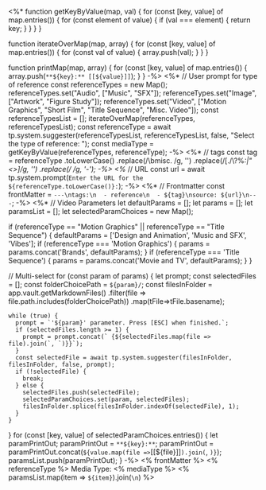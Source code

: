 <%*
  function getKeyByValue(map, val) {
    for (const [key, value] of map.entries()) {
      for (const element of value) {
        if (val === element) {
          return key;
        }
      }
    }
  }

  function iterateOverMap(map, array) {
    for (const [key, value] of map.entries()) {
      for (const val of value) {
        array.push(val);
      }
    }
  }
  
  function printMap(map, array) {
    for (const [key, value] of map.entries()) {
      array.push(`**${key}:** [[${value}]]`);
    }
  }
-%>
<%*
  // User prompt for type of reference
  const referenceTypes = new Map();
  referenceTypes.set("Audio", ["Music", "SFX"]);
  referenceTypes.set("Image", ["Artwork", "Figure Study"]);
  referenceTypes.set("Video", ["Motion Graphics", "Short Film", "Title Sequence", "Misc. Video"]);
  const referenceTypesList = [];
  iterateOverMap(referenceTypes, referenceTypesList);
  const referenceType = await tp.system.suggester(referenceTypesList, referenceTypesList,
    false, "Select the type of reference: ");
  const mediaType = getKeyByValue(referenceTypes, referenceType);
-%>
<%*
  // tags
  const tag = referenceType
    .toLowerCase()
    .replace(/\bmisc\. /g, '')
    .replace(/[./\\?%*:|"<>]/g, '')
    .replace(/ /g, '-');
-%>
<%*
  // URL
  const url = await tp.system.prompt(`Enter the URL for the ${referenceType.toLowerCase()}:`);
-%>
<%*
  // Frontmatter
  const frontMatter = `---\ntags:\n  - reference\n  - ${tag}\nsource: ${url}\n---`;
-%>
<%*
  // Video Parameters
  let defaultParams = [];
  let params = [];
  let paramsList = [];
  let selectedParamChoices = new Map();

  if (referenceType == "Motion Graphics" || referenceType == "Title Sequence") {
    defaultParams = ['Design and Animation', 'Music and SFX', 'Vibes'];
    if (referenceType === 'Motion Graphics') {
      params = params.concat('Brands', defaultParams);
    }
    if (referenceType === 'Title Sequence') {
      params = params.concat('Movie and TV', defaultParams);
    }
  }
  
  // Multi-select
  for (const param of params) {
    let prompt;
    const selectedFiles = [];
    const folderChoicePath = `${param}/`;
    const filesInFolder = app.vault.getMarkdownFiles()
      .filter(file => file.path.includes(folderChoicePath))
      .map(tFile=>tFile.basename);
    
    while (true) {
      prompt = `'${param}' parameter. Press [ESC] when finished.`;
      if (selectedFiles.length >= 1) {
        prompt = prompt.concat(` {${selectedFiles.map(file => file).join(`, `)}}`);
      }
      const selectedFile = await tp.system.suggester(filesInFolder, filesInFolder, false, prompt);
      if (!selectedFile) {
        break;
      } else {
        selectedFiles.push(selectedFile);
        selectedParamChoices.set(param, selectedFiles);
        filesInFolder.splice(filesInFolder.indexOf(selectedFile), 1);
      }
    }
  }
  for (const [key, value] of selectedParamChoices.entries()) {
    let paramPrintOut;
    paramPrintOut = `**${key}:**`;
    paramPrintOut = paramPrintOut.concat(` ${value.map(file => `[[${file}]]`).join(`, `)}`);
    paramsList.push(paramPrintOut);
  }
-%>
<% frontMatter %>
<% referenceType %>
Media Type: <% mediaType %>
<% paramsList.map(item => `${item}`).join(`\n`) %>